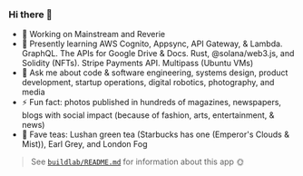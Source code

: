 ### Hi there 👋

- 🔭 Working on Mainstream and Reverie
- 🌱 Presently learning AWS Cognito, Appsync, API Gateway, & Lambda. GraphQL. The APIs for Google Drive & Docs. Rust, @solana/web3.js, and Solidity (NFTs). Stripe Payments API. Multipass (Ubuntu VMs)
- 💬 Ask me about code & software engineering, systems design, product development, startup operations, digital robotics, photography, and media
- ⚡ Fun fact: photos published in hundreds of magazines, newspapers, blogs with social impact (because of fashion, arts, entertainment, & news)
- 🍵 Fave teas: Lushan green tea (Starbucks has one (Emperor's Clouds & Mist)), Earl Grey, and London Fog

> See [`buildlab/README.md`](https://github.com/jasonhargrove/jasonhargrove/blob/main/buildlab/README.md) for information about this app 🌞
